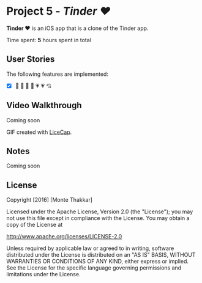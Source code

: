 # Project 5 - *Tinder :heart:*

**Tinder :heart:** is an iOS app that is a clone of the Tinder app.

Time spent: **5** hours spent in total

## User Stories

The following features are implemented:

- [x] :yellow_heart: :blue_heart: :purple_heart: :green_heart: :heartpulse: :heartpulse: :cupid:

## Video Walkthrough 

Coming soon 

GIF created with [LiceCap](http://www.cockos.com/licecap/).

## Notes

Coming soon

## License

Copyright [2016] [Monte Thakkar]

Licensed under the Apache License, Version 2.0 (the "License");
you may not use this file except in compliance with the License.
You may obtain a copy of the License at

http://www.apache.org/licenses/LICENSE-2.0

Unless required by applicable law or agreed to in writing, software
distributed under the License is distributed on an "AS IS" BASIS,
WITHOUT WARRANTIES OR CONDITIONS OF ANY KIND, either express or implied.
See the License for the specific language governing permissions and
limitations under the License.

